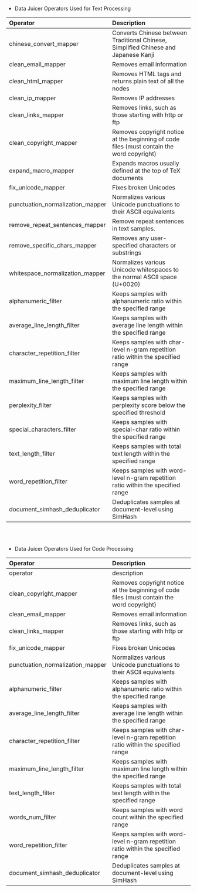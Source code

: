 - Data Juicer Operators Used for Text Processing

| Operator                       | Description                                                                                                  |
|:-------------------------------|:-------------------------------------------------------------------------------------------------------------|
|chinese_convert_mapper|Converts Chinese between Traditional Chinese, Simplified Chinese and Japanese Kanji|
|clean_email_mapper|Removes email information|
|clean_html_mapper|Removes HTML tags and returns plain text of all the nodes|
|clean_ip_mapper|Removes IP addresses|
|clean_links_mapper|Removes links, such as those starting with http or ftp|
|clean_copyright_mapper|Removes copyright notice at the beginning of code files (must contain the word copyright)|
|expand_macro_mapper|Expands macros usually defined at the top of TeX documents|
|fix_unicode_mapper|Fixes broken Unicodes|
|punctuation_normalization_mapper|Normalizes various Unicode punctuations to their ASCII equivalents|
|remove_repeat_sentences_mapper|Remove repeat sentences in text samples.|
|remove_specific_chars_mapper|Removes any user-specified characters or substrings|
|whitespace_normalization_mapper|Normalizes various Unicode whitespaces to the normal ASCII space (U+0020)|
|alphanumeric_filter|Keeps samples with alphanumeric ratio within the specified range|
|average_line_length_filter|Keeps samples with average line length within the specified range|
|character_repetition_filter|Keeps samples with char-level n-gram repetition ratio within the specified range|
|maximum_line_length_filter|Keeps samples with maximum line length within the specified range|
|perplexity_filter|Keeps samples with perplexity score below the specified threshold|
|special_characters_filter|Keeps samples with special-char ratio within the specified range|
|text_length_filter|Keeps samples with total text length within the specified range|
|word_repetition_filter|Keeps samples with word-level n-gram repetition ratio within the specified range|
|document_simhash_deduplicator|Deduplicates samples at document-level using SimHash|

<br></br>
- Data Juicer Operators Used for Code Processing

| Operator                       | Description                                                                                                  |
|:-------------------------------|:-------------------------------------------------------------------------------------------------------------|
|operator|description|
|clean_copyright_mapper|Removes copyright notice at the beginning of code files (must contain the word copyright)|
|clean_email_mapper|Removes email information|
|clean_links_mapper|Removes links, such as those starting with http or ftp|
|fix_unicode_mapper|Fixes broken Unicodes|
|punctuation_normalization_mapper|Normalizes various Unicode punctuations to their ASCII equivalents|
|alphanumeric_filter|Keeps samples with alphanumeric ratio within the specified range|
|average_line_length_filter|Keeps samples with average line length within the specified range|
|character_repetition_filter|Keeps samples with char-level n-gram repetition ratio within the specified range|
|maximum_line_length_filter|Keeps samples with maximum line length within the specified range|
|text_length_filter|Keeps samples with total text length within the specified range|
|words_num_filter|Keeps samples with word count within the specified range|
|word_repetition_filter|Keeps samples with word-level n-gram repetition ratio within the specified range|
|document_simhash_deduplicator|Deduplicates samples at document-level using SimHash|
